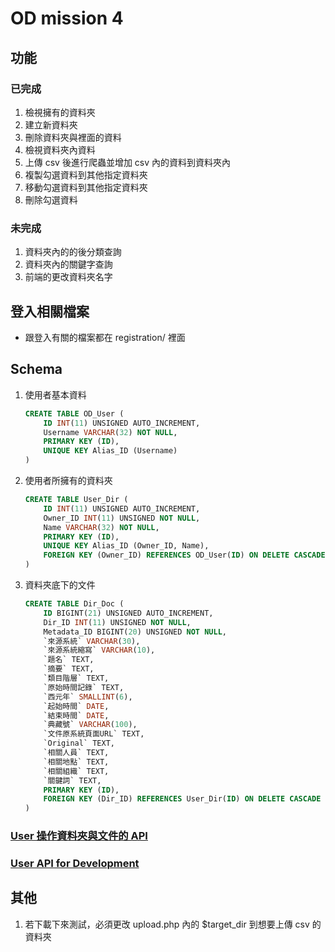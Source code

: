 # OD mission 4

## 功能
### 已完成
1. 檢視擁有的資料夾
2. 建立新資料夾
3. 刪除資料夾與裡面的資料
4. 檢視資料夾內資料
5. 上傳 csv 後進行爬蟲並增加 csv 內的資料到資料夾內
6. 複製勾選資料到其他指定資料夾
7. 移動勾選資料到其他指定資料夾
8. 刪除勾選資料

### 未完成
1. 資料夾內的的後分類查詢
2. 資料夾內的關鍵字查詢
3. 前端的更改資料夾名字

## 登入相關檔案
- 跟登入有關的檔案都在 registration/ 裡面

## Schema

1. 使用者基本資料

	```sql
	CREATE TABLE OD_User (
		ID INT(11) UNSIGNED AUTO_INCREMENT,
		Username VARCHAR(32) NOT NULL,
		PRIMARY KEY (ID),
		UNIQUE KEY Alias_ID (Username)
	)
	```

2. 使用者所擁有的資料夾

    ```sql
	CREATE TABLE User_Dir (
		ID INT(11) UNSIGNED AUTO_INCREMENT,
		Owner_ID INT(11) UNSIGNED NOT NULL,
		Name VARCHAR(32) NOT NULL,
		PRIMARY KEY (ID),
		UNIQUE KEY Alias_ID (Owner_ID, Name),
		FOREIGN KEY (Owner_ID) REFERENCES OD_User(ID) ON DELETE CASCADE
	)
    ```

3. 資料夾底下的文件

    ```sql
	CREATE TABLE Dir_Doc (
		ID BIGINT(21) UNSIGNED AUTO_INCREMENT,
		Dir_ID INT(11) UNSIGNED NOT NULL,
		Metadata_ID BIGINT(20) UNSIGNED NOT NULL,
		`來源系統` VARCHAR(30),
		`來源系統縮寫` VARCHAR(10),
		`題名` TEXT,
		`摘要` TEXT,
		`類目階層` TEXT,
		`原始時間記錄` TEXT,
		`西元年` SMALLINT(6),
		`起始時間` DATE,
		`結束時間` DATE,
		`典藏號` VARCHAR(100),
		`文件原系統頁面URL` TEXT,
		`Original` TEXT,
		`相關人員` TEXT,
		`相關地點` TEXT,
		`相關組織` TEXT,
		`關鍵詞` TEXT,
		PRIMARY KEY (ID),
		FOREIGN KEY (Dir_ID) REFERENCES User_Dir(ID) ON DELETE CASCADE
	)
    ```

### [User 操作資料夾與文件的 API](https://hackmd.io/3eeRLRl9T7WufTqsBcYI4Q?view)

### [User API for Development](https://hackmd.io/8Coii0NTRkSw_FA80Qxt8g?view)

## 其他
1. 若下載下來測試，必須更改 upload.php 內的 $target_dir 到想要上傳 csv 的資料夾
